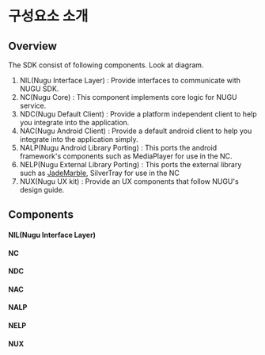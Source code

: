 # 구성요소 소개

## Overview

The SDK consist of following components. Look at diagram.

1. NIL\(Nugu Interface Layer\) : Provide interfaces to communicate with NUGU SDK.
2. NC\(Nugu Core\) : This component implements core logic for NUGU service.
3. NDC\(Nugu Default Client\) : Provide a platform independent client to help you integrate into the application.
4. NAC\(Nugu Android Client\) : Provide a default android client to help you integrate into the application simply.
5. NALP\(Nugu Android Library Porting\) : This ports the android framework's components such as MediaPlayer for use in the NC.
6. NELP\(Nugu External Library Porting\) : This ports the external library such as [JadeMarble](https://tde.sktelecom.com/stash/projects/ROMAINE/repos/jademarble-android/browse), SilverTray for use in the NC
7. NUX\(Nugu UX kit\) : Provide an UX components that follow NUGU's design guide.

## Components

#### NIL\(Nugu Interface Layer\)

#### NC

#### NDC

#### NAC

#### NALP

#### NELP

#### NUX





